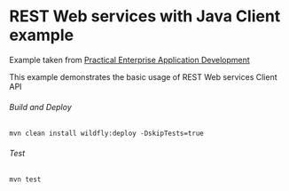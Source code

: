 REST Web services with Java Client example
=====================================
Example taken from [Practical Enterprise Application Development](http://www.itbuzzpress.com/ebooks/java-ee-7-development-on-wildfly.html)

This example demonstrates the basic usage of REST Web services Client API

###### Build and Deploy
```shell
mvn clean install wildfly:deploy -DskipTests=true
```

###### Test
```shell
mvn test
```
 
